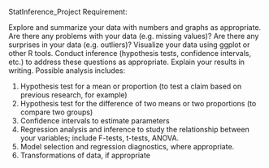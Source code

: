 StatInference_Project Requirement:

Explore and summarize your data with numbers and graphs as appropriate. Are there any problems with your data (e.g. missing values)? Are there any surprises in your data (e.g. outliers)? Visualize your data using ggplot or other R tools. Conduct inference (hypothesis tests, confidence intervals, etc.) to address these questions as appropriate. Explain your results in writing. Possible analysis includes:

1. Hypothesis test for a mean or proportion (to test a claim based on previous research, for example)
2. Hypothesis test for the difference of two means or two proportions (to compare two groups)
3. Confidence intervals to estimate parameters
4. Regression analysis and inference to study the relationship between your variables; include F-tests, t-tests, ANOVA.
5. Model selection and regression diagnostics, where appropriate.
6. Transformations of data, if appropriate
